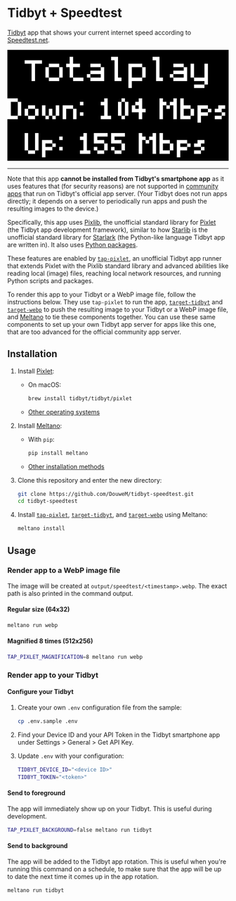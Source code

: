 # Tidbyt + Speedtest

[Tidbyt](https://tidbyt.com/) app that shows your current internet speed according to [Speedtest.net](https://www.speedtest.net/).

![Screenshot](screenshot.webp)

---

Note that this app **cannot be installed from Tidbyt's smartphone app** as it uses features that (for security reasons) are not supported in [community apps](https://tidbyt.dev/docs/publish/community-apps) that run on Tidbyt's official app server.
(Your Tidbyt does not run apps directly; it depends on a server to periodically run apps and push the resulting images to the device.)

Specifically, this app uses [Pixlib](https://github.com/DouweM/tap-pixlet/tree/main/tap_pixlet/pixlib), the unofficial standard library for [Pixlet](https://github.com/tidbyt/pixlet) (the Tidbyt app development framework), similar to how [Starlib](https://github.com/qri-io/starlib) is the unofficial standard library for [Starlark](https://github.com/google/starlark-go) (the Python-like language Tidbyt app are written in).
It also uses [Python packages](./requirements.txt).

These features are enabled by [`tap-pixlet`](https://github.com/DouweM/tap-pixlet), an unofficial Tidbyt app runner that extends Pixlet with the Pixlib standard library and advanced abilities like reading local (image) files, reaching local network resources, and running Python scripts and packages.

To render this app to your Tidbyt or a WebP image file, follow the instructions below.
They use `tap-pixlet` to run the app, [`target-tidbyt`](https://github.com/DouweM/target-tidbyt) and [`target-webp`](https://github.com/DouweM/target-tidbyt) to push the resulting image to your Tidbyt or a WebP image file, and [Meltano](https://github.com/meltano/meltano) to tie these components together.
You can use these same components to set up your own Tidbyt app server for apps like this one, that are too advanced for the official community app server.

## Installation

1. Install [Pixlet](https://github.com/tidbyt/pixlet):

    - On macOS:

      ```bash
      brew install tidbyt/tidbyt/pixlet
      ```

    - [Other operating systems](https://tidbyt.dev/docs/build/installing-pixlet)

1. Install [Meltano](https://github.com/meltano/meltano):

   - With `pip`:

      ```bash
      pip install meltano
      ```

   - [Other installation methods](https://docs.meltano.com/getting-started/installation)

1. Clone this repository and enter the new directory:

    ```bash
    git clone https://github.com/DouweM/tidbyt-speedtest.git
    cd tidbyt-speedtest
    ```

1. Install [`tap-pixlet`](https://github.com/DouweM/tap-pixlet), [`target-tidbyt`](https://github.com/DouweM/target-tidbyt), and [`target-webp`](https://github.com/DouweM/target-tidbyt) using Meltano:

    ```bash
    meltano install
    ```

## Usage

### Render app to a WebP image file

The image will be created at `output/speedtest/<timestamp>.webp`.
The exact path is also printed in the command output.

#### Regular size (64x32)

```bash
meltano run webp
```

#### Magnified 8 times (512x256)

```bash
TAP_PIXLET_MAGNIFICATION=8 meltano run webp
```

### Render app to your Tidbyt

#### Configure your Tidbyt

1. Create your own `.env` configuration file from the sample:

   ```bash
   cp .env.sample .env
   ```

1. Find your Device ID and your API Token in the Tidbyt smartphone app under Settings > General > Get API Key.

1. Update `.env` with your configuration:

   ```bash
   TIDBYT_DEVICE_ID="<device ID>"
   TIDBYT_TOKEN="<token>"
   ```

#### Send to foreground

The app will immediately show up on your Tidbyt.
This is useful during development.

```bash
TAP_PIXLET_BACKGROUND=false meltano run tidbyt
```

#### Send to background

The app will be added to the Tidbyt app rotation.
This is useful when you're running this command on a schedule, to make sure that the app will be up to date the next time it comes up in the app rotation.

```bash
meltano run tidbyt
```
